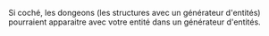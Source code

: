 Si coché, les dongeons (les structures avec un générateur d'entités) pourraient apparaitre avec
votre entité dans un générateur d'entités.